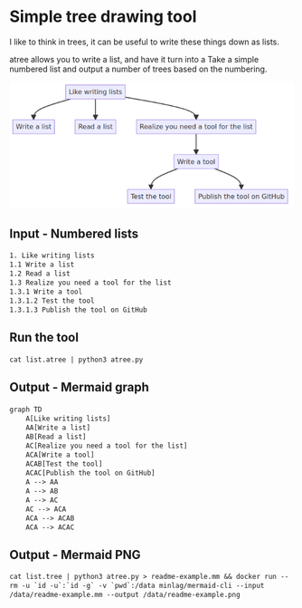# Simple tree drawing tool
I like to think in trees, it can be useful to write these things down as lists.

atree allows you to write a list, and have it turn into a 
Take a simple numbered list and output a number of trees based on the numbering.

![Tree Diagram of the list](readme-example.png)

## Input - Numbered lists
```
1. Like writing lists
1.1 Write a list
1.2 Read a list
1.3 Realize you need a tool for the list
1.3.1 Write a tool
1.3.1.2 Test the tool
1.3.1.3 Publish the tool on GitHub
```

## Run the tool
```
cat list.atree | python3 atree.py
```

## Output - Mermaid graph
```{mermaid}
graph TD
    A[Like writing lists]
    AA[Write a list]
    AB[Read a list]
    AC[Realize you need a tool for the list]
    ACA[Write a tool]
    ACAB[Test the tool]
    ACAC[Publish the tool on GitHub]
    A --> AA
    A --> AB
    A --> AC
    AC --> ACA
    ACA --> ACAB
    ACA --> ACAC
```

## Output - Mermaid PNG
```
cat list.tree | python3 atree.py > readme-example.mm && docker run --rm -u `id -u`:`id -g` -v `pwd`:/data minlag/mermaid-cli --input /data/readme-example.mm --output /data/readme-example.png
```

